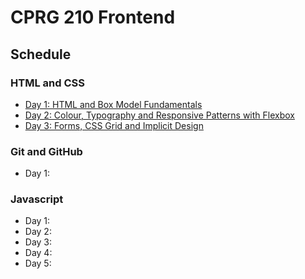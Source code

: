# CPRG 210 Frontend
## Schedule
### HTML and CSS
- [Day 1: HTML and Box Model Fundamentals](days/d01/README.md)
- [Day 2: Colour, Typography and Responsive Patterns with Flexbox](days/d02/README.md)
- [Day 3: Forms, CSS Grid and Implicit Design](days/d03/README.md)

### Git and GitHub
- Day 1:

### Javascript
- Day 1:
- Day 2: 
- Day 3: 
- Day 4: 
- Day 5: